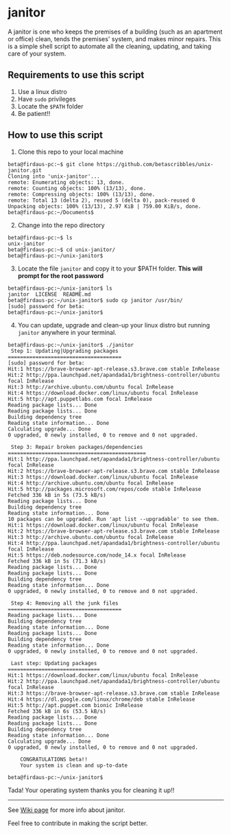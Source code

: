 # janitor
A janitor is one who keeps the premises of a building (such as an apartment or office) clean, tends the premises' system, and makes minor repairs. This is a simple shell script to automate all the cleaning, updating, and taking care of your system.

## Requirements to use this script
1. Use a linux distro
2. Have `sudo` privileges
3. Locate the `$PATH` folder
4. Be patient!!

## How to use this script
1. Clone this repo to your local machine
```
beta@firdaus-pc:~$ git clone https://github.com/betascribbles/unix-janitor.git
Cloning into 'unix-janitor'...
remote: Enumerating objects: 13, done.
remote: Counting objects: 100% (13/13), done.
remote: Compressing objects: 100% (13/13), done.
remote: Total 13 (delta 2), reused 5 (delta 0), pack-reused 0
Unpacking objects: 100% (13/13), 2.97 KiB | 759.00 KiB/s, done.
beta@firdaus-pc:~/Documents$ 
```

2. Change into the repo directory
```
beta@firdaus-pc:~$ ls
unix-janitor
beta@firdaus-pc:~$ cd unix-janitor/
beta@firdaus-pc:~/unix-janitor$
```

3. Locate the file `janitor` and copy it to your $PATH folder. <b> This will prompt for the root password</b>
```
beta@firdaus-pc:~/unix-janitor$ ls
janitor  LICENSE  README.md
beta@firdaus-pc:~/unix-janitor$ sudo cp janitor /usr/bin/
[sudo] password for beta: 
beta@firdaus-pc:~/unix-janitor$ 
```

4. You can update, upgrade and clean-up your linux distro but running `janitor` anywhere in your terminal.
```
beta@firdaus-pc:~/unix-janitor$ ./janitor 
 Step 1: Updating|Upgrading packages
=====================================
[sudo] password for beta: 
Hit:1 https://brave-browser-apt-release.s3.brave.com stable InRelease    
Hit:2 http://ppa.launchpad.net/apandada1/brightness-controller/ubuntu focal InRelease
Hit:3 http://archive.ubuntu.com/ubuntu focal InRelease                   
Hit:4 https://download.docker.com/linux/ubuntu focal InRelease           
Hit:5 http://apt.puppetlabs.com focal InRelease
Reading package lists... Done
Reading package lists... Done
Building dependency tree       
Reading state information... Done
Calculating upgrade... Done
0 upgraded, 0 newly installed, 0 to remove and 0 not upgraded.

 Step 3: Repair broken packages/dependencies
=============================================
Hit:1 http://ppa.launchpad.net/apandada1/brightness-controller/ubuntu focal InRelease
Hit:2 https://brave-browser-apt-release.s3.brave.com stable InRelease    
Hit:3 https://download.docker.com/linux/ubuntu focal InRelease           
Hit:4 http://archive.ubuntu.com/ubuntu focal InRelease                   
Hit:5 http://packages.microsoft.com/repos/code stable InRelease
Fetched 336 kB in 5s (73.5 kB/s)
Reading package lists... Done
Building dependency tree       
Reading state information... Done
10 packages can be upgraded. Run 'apt list --upgradable' to see them.
Hit:1 https://download.docker.com/linux/ubuntu focal InRelease           
Hit:2 https://brave-browser-apt-release.s3.brave.com stable InRelease    
Hit:3 http://archive.ubuntu.com/ubuntu focal InRelease                   
Hit:4 http://ppa.launchpad.net/apandada1/brightness-controller/ubuntu focal InRelease
Hit:5 https://deb.nodesource.com/node_14.x focal InRelease
Fetched 336 kB in 5s (71.3 kB/s)
Reading package lists... Done
Reading package lists... Done
Building dependency tree       
Reading state information... Done
0 upgraded, 0 newly installed, 0 to remove and 0 not upgraded.

 Step 4: Removing all the junk files
=====================================
Reading package lists... Done
Building dependency tree       
Reading state information... Done
Reading package lists... Done
Building dependency tree       
Reading state information... Done
0 upgraded, 0 newly installed, 0 to remove and 0 not upgraded.

 Last step: Updating packages
==============================
Hit:1 https://download.docker.com/linux/ubuntu focal InRelease           
Hit:2 http://ppa.launchpad.net/apandada1/brightness-controller/ubuntu focal InRelease
Hit:3 https://brave-browser-apt-release.s3.brave.com stable InRelease    
Hit:4 https://dl.google.com/linux/chrome/deb stable InRelease            
Hit:5 http://apt.puppet.com bionic InRelease
Fetched 336 kB in 6s (53.5 kB/s)                                         
Reading package lists... Done
Reading package lists... Done
Building dependency tree       
Reading state information... Done
Calculating upgrade... Done
0 upgraded, 0 newly installed, 0 to remove and 0 not upgraded.

 	CONGRATULATIONS beta!!
 	Your system is clean and up-to-date

beta@firdaus-pc:~/unix-janitor$ 
```
Tada! Your operating system thanks you for cleaning it up!!

----
See [Wiki page](https://github.com/betascribbles/janitor/wiki/How-to-Take-Care-of-Your-LinuxOS-with-janitor) for more info about janitor.

Feel free to contribute in making the script better.
